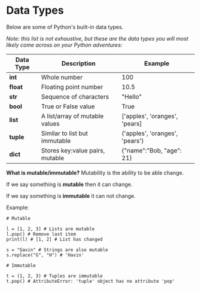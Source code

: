 # Data Types

Below are some of Python's built-in data types.

*Note: this list is not exhaustive, but these are the data types you will most likely come across on your Python adventures:*

| Data Type | Description | Example |
| ----------- | ----------- | ------|
| **int**    | Whole number | 100
| **float**  | Floating point number | 10.5
| **str** | Sequence of characters | "Hello"
| **bool**     | True or False value | True
| **list** |  A list/array of mutable values | ['apples', 'oranges', 'pears]
| **tuple** | Similar to list but immutable | ('apples', 'oranges', 'pears')
| **dict** | Stores key:value pairs, mutable |   {"name":"Bob, "age": 21}

**What is mutable/immutable?**
Mutability is the ability to be able change.

If we say something is **mutable** then it can change.

If we say something is **immutable** it can not change.

Example:
```
# Mutable

l = [1, 2, 3] # Lists are mutable
l.pop() # Remove last item
print(l) # [1, 2] # List has changed

s = "Gavin" # Strings are also mutable
s.replace("G", "H") # 'Havin'  
```

```
# Immutable

t = (1, 2, 3) # Tuples are immutable
t.pop() # AttributeError: 'tuple' object has no attribute 'pop'
```


